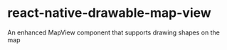 # react-native-drawable-map-view

An enhanced MapView component that supports drawing shapes on the map
